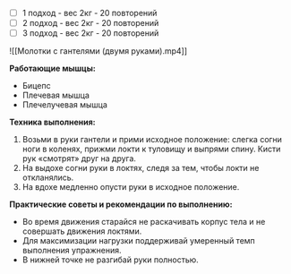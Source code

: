 - [ ] 1 подход - вес 2кг - 20 повторений
- [ ] 2 подход - вес 2кг - 20 повторений
- [ ] 3 подход - вес 2кг - 20 повторений

![[Молотки с гантелями (двумя руками).mp4]]

**Работающие мышцы:**

-   Бицепс
-   Плечевая мышца
-   Плечелучевая мышца

**Техника выполнения:**

1.  Возьми в руки гантели и прими исходное положение: слегка согни ноги в коленях, прижми локти к туловищу и выпрями спину. Кисти рук «смотрят» друг на друга.
2.  На выдохе согни руки в локтях, следя за тем, чтобы локти не откланялись.
3.  На вдохе медленно опусти руки в исходное положение.

**Практические советы и рекомендации по выполнению:**

-   Во время движения старайся не раскачивать корпус тела и не совершать движения локтями.
-   Для максимизации нагрузки поддерживай умеренный темп выполнения упражнения.
-   В нижней точке не разгибай руки полностью.